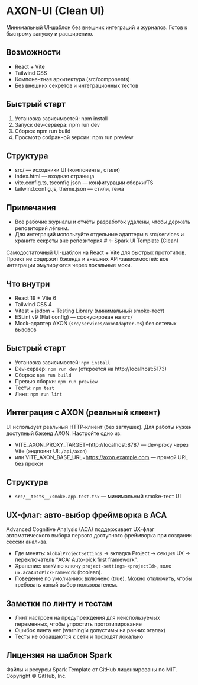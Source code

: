 # AXON-UI (Clean UI)

Минимальный UI‑шаблон без внешних интеграций и журналов. Готов к быстрому запуску и расширению.

## Возможности
- React + Vite
- Tailwind CSS
- Компонентная архитектура (src/components)
- Без внешних секретов и интеграционных тестов

## Быстрый старт
1) Установка зависимостей:
   npm install
2) Запуск dev‑сервера:
   npm run dev
3) Сборка:
   npm run build
4) Просмотр собранной версии:
   npm run preview

## Структура
- src/ — исходники UI (компоненты, стили)
- index.html — входная страница
- vite.config.ts, tsconfig.json — конфигурации сборки/TS
- tailwind.config.js, theme.json — стили, тема

## Примечания
- Все рабочие журналы и отчёты разработок удалены, чтобы держать репозиторий лёгким.
- Для интеграций используйте отдельные адаптеры в src/services и храните секреты вне репозитория.# ✨ Spark UI Template (Clean)

Самодостаточный UI-шаблон на React + Vite для быстрых прототипов. Проект не содержит бэкенда и внешних API-зависимостей: все интеграции эмулируются через локальные моки.

## Что внутри
- React 19 + Vite 6
- Tailwind CSS 4
- Vitest + jsdom + Testing Library (минимальный smoke-тест)
- ESLint v9 (Flat config) — сфокусирован на `src/`
- Mock-адаптер AXON (`src/services/axonAdapter.ts`) без сетевых вызовов

## Быстрый старт
- Установка зависимостей: `npm install`
- Dev-сервер: `npm run dev` (откроется на http://localhost:5173)
- Сборка: `npm run build`
- Превью сборки: `npm run preview`
- Тесты: `npm test`
- Линт: `npm run lint`

## Интеграция с AXON (реальный клиент)
UI использует реальный HTTP‑клиент (без заглушек). Для работы нужен доступный бэкенд AXON. Настройте одно из:
   - VITE_AXON_PROXY_TARGET=http://localhost:8787 — dev‑proxy через Vite (эндпоинт UI: `/api/axon`)
   - или VITE_AXON_BASE_URL=https://axon.example.com — прямой URL без прокси

## Структура
- `src/__tests__/smoke.app.test.tsx` — минимальный smoke-тест UI

## UX-флаг: авто‑выбор фреймворка в ACA

Advanced Cognitive Analysis (ACA) поддерживает UX-флаг автоматического выбора первого доступного фреймворка при создании сессии анализа.

- Где менять: `GlobalProjectSettings` → вкладка Project → секция UX → переключатель “ACA: Auto-pick first framework”.
- Хранение: `useKV` по ключу `project-settings-<projectId>`, поле `ux.acaAutoPickFramework` (boolean).
- Поведение по умолчанию: включено (true). Можно отключить, чтобы требовать явный выбор пользователем.

## Заметки по линту и тестам
- Линт настроен на предупреждения для неиспользуемых переменных, чтобы упростить прототипирование
- Ошибок линта нет (warning’и допустимы на ранних этапах)
- Тесты не обращаются к сети и проходят локально

## Лицензия на шаблон Spark
Файлы и ресурсы Spark Template от GitHub лицензированы по MIT. Copyright © GitHub, Inc.
